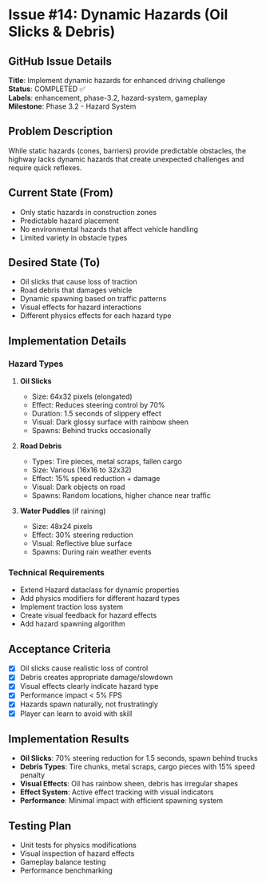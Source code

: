# Issue #14: Dynamic Hazards (Oil Slicks & Debris)

## GitHub Issue Details
**Title**: Implement dynamic hazards for enhanced driving challenge  
**Status**: COMPLETED ✅  
**Labels**: enhancement, phase-3.2, hazard-system, gameplay  
**Milestone**: Phase 3.2 - Hazard System  

## Problem Description
While static hazards (cones, barriers) provide predictable obstacles, the highway lacks dynamic hazards that create unexpected challenges and require quick reflexes.

## Current State (From)
- Only static hazards in construction zones
- Predictable hazard placement
- No environmental hazards that affect vehicle handling
- Limited variety in obstacle types

## Desired State (To)
- Oil slicks that cause loss of traction
- Road debris that damages vehicle
- Dynamic spawning based on traffic patterns
- Visual effects for hazard interactions
- Different physics effects for each hazard type

## Implementation Details

### Hazard Types
1. **Oil Slicks**
   - Size: 64x32 pixels (elongated)
   - Effect: Reduces steering control by 70%
   - Duration: 1.5 seconds of slippery effect
   - Visual: Dark glossy surface with rainbow sheen
   - Spawns: Behind trucks occasionally

2. **Road Debris**
   - Types: Tire pieces, metal scraps, fallen cargo
   - Size: Various (16x16 to 32x32)
   - Effect: 15% speed reduction + damage
   - Visual: Dark objects on road
   - Spawns: Random locations, higher chance near traffic

3. **Water Puddles** (if raining)
   - Size: 48x24 pixels
   - Effect: 30% steering reduction
   - Visual: Reflective blue surface
   - Spawns: During rain weather events

### Technical Requirements
- Extend Hazard dataclass for dynamic properties
- Add physics modifiers for different hazard types
- Implement traction loss system
- Create visual feedback for hazard effects
- Add hazard spawning algorithm

## Acceptance Criteria
- [x] Oil slicks cause realistic loss of control
- [x] Debris creates appropriate damage/slowdown
- [x] Visual effects clearly indicate hazard type
- [x] Performance impact < 5% FPS
- [x] Hazards spawn naturally, not frustratingly
- [x] Player can learn to avoid with skill

## Implementation Results
- **Oil Slicks**: 70% steering reduction for 1.5 seconds, spawn behind trucks
- **Debris Types**: Tire chunks, metal scraps, cargo pieces with 15% speed penalty
- **Visual Effects**: Oil has rainbow sheen, debris has irregular shapes
- **Effect System**: Active effect tracking with visual indicators
- **Performance**: Minimal impact with efficient spawning system

## Testing Plan
- Unit tests for physics modifications
- Visual inspection of hazard effects
- Gameplay balance testing
- Performance benchmarking